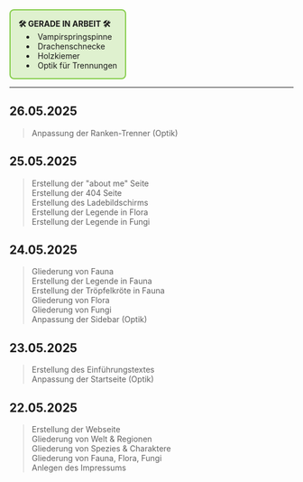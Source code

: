 
<div style="
  display: inline-block;
  width: auto;
  border:2px solid rgb(130, 204, 70);
  background-color: rgba(130, 204, 70, 0.25);
  border-radius:8px;
  padding:1em;
">
<strong>🛠️ GERADE IN ARBEIT 🛠️</strong><br>

<ul style="margin: 0; padding-left: 1em; list-style-position: inside;">
    <li>Vampirspringspinne</li>
    <li>Drachenschnecke</li>
    <li>Holzkiemer</li>
    <li>Optik für Trennungen</li>
  </ul>
</div>

---

## 26.05.2025
> Anpassung der Ranken-Trenner (Optik)<br>

## 25.05.2025
> Erstellung der "about me" Seite<br>
> Erstellung der 404 Seite<br>
> Erstellung des Ladebildschirms<br>
> Erstellung der Legende in Flora<br>
> Erstellung der Legende in Fungi<br>

## 24.05.2025
> Gliederung von Fauna<br>
> Erstellung der Legende in Fauna<br>
> Erstellung der Tröpfelkröte in Fauna<br>
> Gliederung von Flora<br>
> Gliederung von Fungi<br>
> Anpassung der Sidebar (Optik)

## 23.05.2025
> Erstellung des Einführungstextes<br>
> Anpassung der Startseite (Optik)

## 22.05.2025
> Erstellung der Webseite<br>
> Gliederung von Welt & Regionen<br>
> Gliederung von Spezies & Charaktere<br>
> Gliederung von Fauna, Flora, Fungi<br>
> Anlegen des Impressums